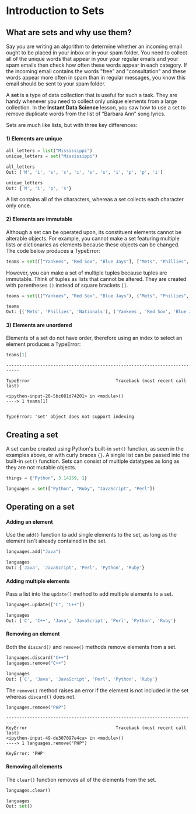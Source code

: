 # Introduction to Sets

## What are sets and why use them?

Say you are writing an algorithm to determine whether an incoming email ought to be placed in your inbox or in your spam folder. You need to collect all of the unique words that appear in your your regular emails and your spam emails then check how often these words appear in each category. If the incoming email contains the words "free" and "consultation" and these words appear more often in spam than in regular messages, you know this email should be sent to your spam folder.

A **set** is a type of data collection that is useful for such a task. They are handy whenever you need to collect only unique elements from a large collection. In the **Instant Data Science** lesson, you saw how to use a set to remove duplicate words from the list of “Barbara Ann” song lyrics.

Sets are much like lists, but with three key differences:


#### 1) Elements are unique

```python
all_letters = list("Mississippi")
unique_letters = set("Mississippi")
```

```python
all_letters
Out: ['M', 'i', 's', 's', 'i', 's', 's', 'i', 'p', 'p', 'i']
```

```python
unique_letters
Out: {'M', 'i', 'p', 's'}
```

A list contains all of the characters, whereas a set collects each character only once.


#### 2) Elements are immutable

Although a set can be operated upon, its constituent elements cannot be alterable objects. For example, you cannot make a set featuring multiple lists or dictionaries as elements because these objects can be changed. The code below produces a TypeError:

```python
teams = set((["Yankees", "Red Sox", "Blue Jays"], ["Mets", "Phillies", "Nationals"]))
```

However, you can make a set of multiple tuples because tuples are immutable. Think of tuples as lists that cannot be altered. They are created with parentheses ```()``` instead of square brackets ```[]```.

```python
teams = set((("Yankees", "Red Sox", "Blue Jays"), ("Mets", "Phillies", "Nationals")))

teams
Out: {('Mets', 'Phillies', 'Nationals'), ('Yankees', 'Red Sox', 'Blue Jays')}
```




#### 3) Elements are unordered

Elements of a set do not have order, therefore using an index to select an element produces a TypeError:

```python
teams[1]
```


    ---------------------------------------------------------------------------

    TypeError                                 Traceback (most recent call last)

    <ipython-input-20-5bc081d74201> in <module>()
    ----> 1 teams[1]


    TypeError: 'set' object does not support indexing



## Creating a set

A set can be created using Python's built-in ```set()``` function, as seen in the examples above, or with curly braces ```{}```. A single list can be passed into the built-in ```set()``` function. Sets can consist of multiple datatypes as long as they are not mutable objects.

```python
things = {"Python", 3.14159, 1}

languages = set(["Python", "Ruby", "JavaScript", "Perl"])
```

## Operating on a set

#### Adding an element

Use the ```add()``` function to add single elements to the set, as long as the element isn't already contained in the set.

```python
languages.add("Java")

languages
Out: {'Java', 'JavaScript', 'Perl', 'Python', 'Ruby'}
```

#### Adding multiple elements

Pass a list into the ```update()``` method to add multiple elements to a set.

```python
languages.update(["C", "C++"])

languages
Out: {'C', 'C++', 'Java', 'JavaScript', 'Perl', 'Python', 'Ruby'}
```

#### Removing an element

Both the ```discard()``` and ```remove()``` methods remove elements from a set.

```python
languages.discard("C++")
languages.remove("C++")

languages
Out: {'C', 'Java', 'JavaScript', 'Perl', 'Python', 'Ruby'}
```

The ```remove()``` method raises an error if the element is not included in the set whereas ```discard()``` does not.

```python
languages.remove("PHP")
```

    ---------------------------------------------------------------------------
    KeyError                                  Traceback (most recent call last)
    <ipython-input-49-de307097e4ca> in <module>()
    ----> 1 languages.remove("PHP")

    KeyError: 'PHP'

#### Removing all elements

The ```clear()``` function removes all of the elements from the set.

```python
languages.clear()

languages
Out: set()
```
